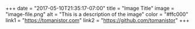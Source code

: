 +++
date = "2017-05-10T21:35:17-07:00"
title = "Image Title"
image = "image-file.png"
alt = "This is a description of the image"
color = "#ffc000"
link1 = "https://tomanistor.com"
link2 = "https://github.com/tomanistor"
+++
